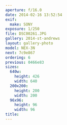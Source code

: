 ```yaml
---
aperture: f/16.0
date: 2014-02-16 13:52:54
exif:
  make: SONY
exposure: 1/250
file: DSC00261.JPG
gallery: 2014-st-andrews
layout: gallery-photo
model: NEX-3N
next: 7c9e867
ordering: 6
previous: 0466e83
sizes:
  640w:
    height: 426
    width: 640
  200x200:
    height: 200
    width: 200
  96x96:
    height: 96
    width: 96
title: 
---
```

